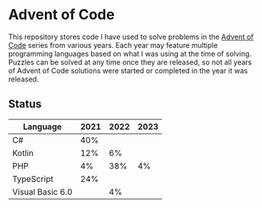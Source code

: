 # Advent of Code

This repository stores code I have used to solve problems in the [Advent of Code](https://adventofcode.com/) series from
various years. Each year may feature multiple programming languages based on what I was using at the time of solving.
Puzzles can be solved at any time once they are released, so not all years of Advent of Code solutions were started or
completed in the year it was released.

## Status

| Language         | 2021 | 2022 | 2023 |
|------------------|------|------|------|
| C#               | 40%  |      |      |
| Kotlin           | 12%  | 6%   |      |
| PHP              | 4%   | 38%  | 4%   |
| TypeScript       | 24%  |      |      |
| Visual Basic 6.0 |      | 4%   |      |

